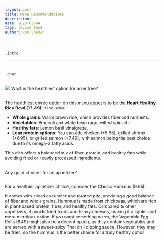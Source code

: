 ```yaml
---
layout: post
title: Menu Recommendations
description: 
date: 2025-03-04
tags: advice food
author: Ron Snyder
---
```


#
`.intro`

---

#
`.chat`

##

![](/chats/photos/menu.jpg)
What is the healthiest option for an entree?

##

The healthiest entrée option on this menu appears to be the **Heart Healthy Rice Bowl (13.49)**. It includes:
- **Whole grains**: Warm brown rice, which provides fiber and nutrients.
- **Vegetables**: Broccoli and white bean ragu, wilted spinach.
- **Healthy fats**: Lemon basil vinaigrette.
- **Lean protein options**: You can add chicken (+5.95), grilled shrimp (+6.95), or grilled salmon (+7.49), with salmon being the best choice due to its omega-3 fatty acids.

This dish offers a balanced mix of fiber, protein, and healthy fats while avoiding fried or heavily processed ingredients.

##

Any good choices for an appetizer?

##

For a healthier appetizer choice, consider the Classic Hummus (9.95):

It comes with sliced cucumber and toasted pita, providing a good balance of fiber and whole grains.
Hummus is made from chickpeas, which are rich in plant-based protein, fiber, and healthy fats.
Compared to other appetizers, it avoids fried foods and heavy cheeses, making it a lighter and more nutritious option.
If you want something warm, the Vegetable Egg Rolls (8.49) might also be a decent option, as they contain vegetables and are served with a sweet-spicy Thai chili dipping sauce. However, they may be fried, so the hummus is the better choice for a truly healthy option.
